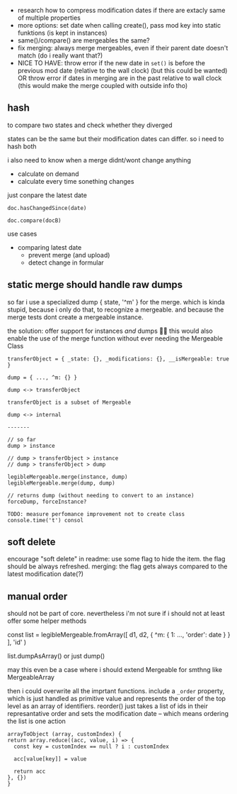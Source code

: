 * research how to compress modification dates if there are extacly same of multiple properties
* more options: set date when calling create(), pass mod key into static funktions (is kept in instances)
* same()/compare() are mergeables the same?
* fix merging: always merge mergeables, even if their parent date doesn't match (do i really want that?)
* NICE TO HAVE: throw error if the new date in `set()` is before the previous mod date (relative to the wall clock) (but this could be wanted) OR throw error if dates in merging are in the past relative to wall clock (this would make the merge coupled with outside info tho)

## hash

to compare two states and check whether they diverged

states can be the same but their modification dates can differ. so i need to hash both

i also need to know when a merge didnt/wont change anything

* calculate on demand
* calculate every time sonething changes

just conpare the latest date

```
doc.hasChangedSince(date)

doc.compare(docB)
```

use cases

* comparing latest date
  * prevent merge (and upload)
  * detect change in formular 

## static merge should handle raw dumps

so far i use a specialized dump { state, '^m' } for the merge. which is kinda stupid, because i only do that, to recognize a mergeable. and because the merge tests dont create a mergeable instance.

the solution: offer support for instances *and* dumps 💁‍♀️ this would also enable the use of the merge function without ever needing the Mergeable Class

```
transferObject = { _state: {}, _modifications: {}, __isMergeable: true }

dump = { ..., ^m: {} }

dump <-> transferObject

transferObject is a subset of Mergeable

dump <-> internal

-------

// so far
dump > instance

// dump > transferObject > instance
// dump > transferObject > dump

legibleMergeable.merge(instance, dump)
legibleMergeable.merge(dump, dump)

// returns dump (without needing to convert to an instance)
forceDump, forceInstance?

TODO: measure perfomance improvement not to create class
console.time('t') consol

```

## soft delete

encourage "soft delete" in readme: use some flag to hide the item. the flag should be always refreshed. merging: the flag gets always compared to the latest modification date(?)

## manual order

should not be part of core. nevertheless i'm not sure if i should not at least offer some helper methods

const list = legibleMergeable.fromArray([ d1, d2, { ^m: { 1: ..., 'order': date } } ], 'id' )

list.dumpAsArray() or just dump()

may this even be a case where i should extend Mergeable for smthng like MergeableArray

then i could overwrite all the imprtant functions. include a `_order` property, which is just handled as primitive value and represents the order of the top level as an array of identifiers. reorder() just takes a list of ids in their represantative order and sets the modification date – which means ordering the list is one action

```
arrayToObject (array, customIndex) {
return array.reduce((acc, value, i) => {
  const key = customIndex == null ? i : customIndex

  acc[value[key]] = value

  return acc
}, {})
}
```
